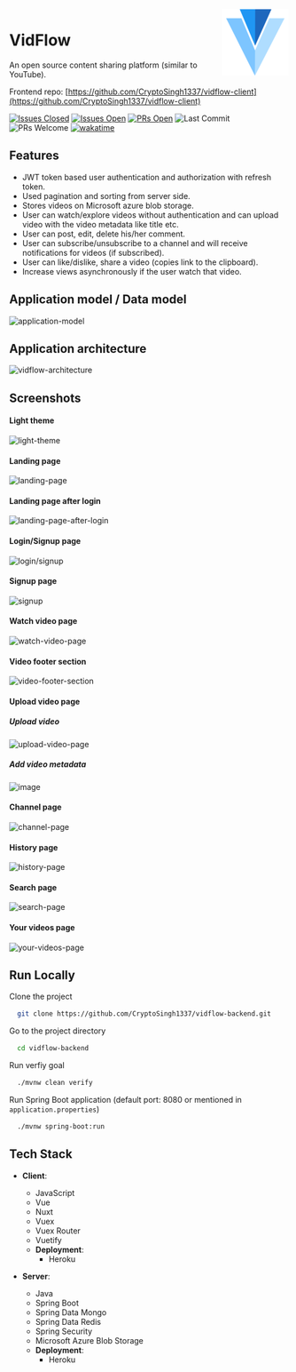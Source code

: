 <img src="https://raw.githubusercontent.com/CryptoSingh1337/vidflow-client/master/static/v.png" align="right" />

# VidFlow

An open source content sharing platform (similar to YouTube).

Frontend repo: [https://github.com/CryptoSingh1337/vidflow-client](https://github.com/CryptoSingh1337/vidflow-client)

[![Issues Closed](https://img.shields.io/github/issues-closed/CryptoSingh1337/vidflow-backend?color=red)](https://github.com/CryptoSingh1337/vidflow-backend/issues?q=is%3Aissue+is%3Aclosed)
[![Issues Open](https://img.shields.io/github/issues/CryptoSingh1337/vidflow-backend?color=green)](https://github.com/CryptoSingh1337/vidflow-backend/issues)
[![PRs Open](https://img.shields.io/github/issues-pr/CryptoSingh1337/vidflow-backend)](https://github.com/CryptoSingh1337/vidflow-backend/pulls)
![Last Commit](https://img.shields.io/github/last-commit/CryptoSingh1337/vidflow-backend?color=informational)
![PRs Welcome](https://img.shields.io/badge/prs-welcome-ff69b4)
[![wakatime](https://wakatime.com/badge/github/CryptoSingh1337/vidflow-backend.svg)](https://wakatime.com/badge/github/CryptoSingh1337/vidflow-backend)

## Features

- JWT token based user authentication and authorization with refresh token.
- Used pagination and sorting from server side.
- Stores videos on Microsoft azure blob storage.
- User can watch/explore videos without authentication and can upload video with the video metadata like title etc.
- User can post, edit, delete his/her comment.
- User can subscribe/unsubscribe to a channel and will receive notifications for videos (if subscribed).
- User can like/dislike, share a video (copies link to the clipboard).
- Increase views asynchronously if the user watch that video.

## Application model / Data model

![application-model](https://user-images.githubusercontent.com/56120837/150513856-e0672393-8aa2-44d2-a3a8-d134633c3e2b.png)

## Application architecture
![vidflow-architecture](https://user-images.githubusercontent.com/56120837/150522748-c66c8c7d-4f24-4688-b904-b6db06605016.png)

## Screenshots

#### Light theme
![light-theme](https://user-images.githubusercontent.com/56120837/150553448-6b781bd1-2930-4216-987b-b3ebb4eee510.png)

#### Landing page
![landing-page](https://user-images.githubusercontent.com/56120837/150551742-b3b301d4-cf4c-4e76-93cd-761ec5552754.png)

#### Landing page after login
![landing-page-after-login](https://user-images.githubusercontent.com/56120837/150552598-4ae46998-0a09-47a0-9a11-872f863df4b3.png)

#### Login/Signup page
![login/signup](https://user-images.githubusercontent.com/56120837/150552011-d01bd689-8650-41d8-9469-1406588fee4a.png)

#### Signup page
![signup](https://user-images.githubusercontent.com/56120837/150552140-82195317-2b7c-47e7-b28b-fd3fef448526.png)

#### Watch video page
![watch-video-page](https://user-images.githubusercontent.com/56120837/150552312-c842c44f-c138-4148-b36a-6bd1d6722dbf.png)

#### Video footer section
![video-footer-section](https://user-images.githubusercontent.com/56120837/150552469-ca3800ea-7994-49a1-8597-c32a5792bfbc.png)

#### Upload video page

##### Upload video
![upload-video-page](https://user-images.githubusercontent.com/56120837/150553809-e20d26d2-a774-4bcb-b23a-0688dde4a62b.png)

##### Add video metadata
![image](https://user-images.githubusercontent.com/56120837/150554236-2252ec9e-8afe-4dbc-b4d3-076283d48e91.png)

#### Channel page
![channel-page](https://user-images.githubusercontent.com/56120837/150552750-6d3247a6-7e6c-45c9-acb4-14e944bf3d67.png)

#### History page
![history-page](https://user-images.githubusercontent.com/56120837/150552900-db191775-59a0-4593-b548-a0ed7a1abd85.png)

#### Search page
![search-page](https://user-images.githubusercontent.com/56120837/150553052-e9112771-5267-45d1-8ad1-6b909acb12d7.png)

#### Your videos page
![your-videos-page](https://user-images.githubusercontent.com/56120837/150553232-33232171-8389-4d03-878c-58f7390ec4f5.png)

## Run Locally

Clone the project

```bash
  git clone https://github.com/CryptoSingh1337/vidflow-backend.git
```

Go to the project directory

```bash
  cd vidflow-backend
```

Run verfiy goal

```bash
  ./mvnw clean verify
```

Run Spring Boot application (default port: 8080 or mentioned in `application.properties`)

```bash
  ./mvnw spring-boot:run
```

## Tech Stack

- **Client**:

  - JavaScript
  - Vue
  - Nuxt
  - Vuex
  - Vuex Router
  - Vuetify
  - **Deployment**:
    - Heroku

- **Server**:
  - Java
  - Spring Boot
  - Spring Data Mongo
  - Spring Data Redis
  - Spring Security
  - Microsoft Azure Blob Storage
  - **Deployment**:
    - Heroku
